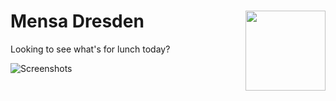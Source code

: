 <h1>Mensa Dresden
<img src="https://user-images.githubusercontent.com/2625584/66001401-b2137d00-e4a1-11e9-919a-edb5c9635ec0.png" align="right" width="128" />
</h1>

Looking to see what's for lunch today?

![Screenshots](https://user-images.githubusercontent.com/2625584/67089822-dc0ab600-f1a8-11e9-8076-1fb36ac3214c.png)

